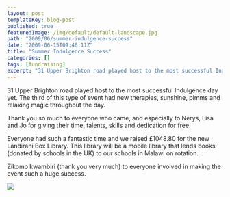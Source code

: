```yaml
---
layout: post
templateKey: blog-post
published: true
featuredImage: /img/default/default-landscape.jpg
path: "2009/06/summer-indulgence-success"
date: "2009-06-15T09:46:11Z"
title: "Summer Indulgence Success"
categories: []
tags: [fundraising]
excerpt: "31 Upper Brighton road played host to the most successful Indulgence day yet. The third of this typ..."
---
```


31 Upper Brighton road played host to the most successful Indulgence day yet. The third of this type of event had new therapies, sunshine, pimms and relaxing magic throughout the day.

Thank you so much to everyone who came, and especially to Nerys, Lisa and Jo for giving their time, talents, skills and dedication for free.

Everyone had such a fantastic time and we raised £1048.80 for the new Landirani Box Library. This library will be a mobile library that lends books (donated by schools in the UK) to our schools in Malawi on rotation.

Zikomo kwambiri (thank you very much) to everyone involved in making the event such a huge success.

![](https://www.landirani.org/image_library/news/full_size/4a2e4368cff39summer_indulgence_print-1.jpg)
